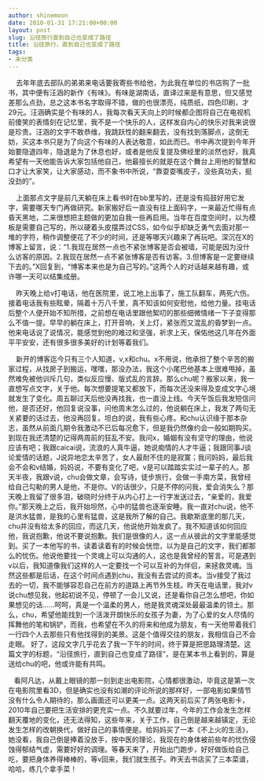 ```yaml
---
author: shinemoon
date: 2010-01-31 17:21:00+00:00
layout: post
slug: 沿径旅行直到自己也变成了路径
title: 沿径旅行，直到自己也变成了路径
tags:
- 未分类
---
```


    去年年底去部队的弟弟来电话要我寄些书给他，为此我在单位的书店购了一批书，其中便有汪涵的新作《有味》。有味是湖南话，直译过来是有意思，但又感觉差那么点劲，总之这本书名字取得不错，做的也很漂亮，纯质纸，四色印刷，才29元。汪涵确实是个有味的人，我每次看天天向上的时候都企图将自己在电视机前傻笑的表情刻在记忆里，我不是一个快乐的人，这样发自内心的快乐对我来说很是珍贵。汪涵的文字不敢恭维，我跳跃性的翻来翻去，没有找到落脚点，这倒无妨，买这本书只是为了向这个有味的人表达敬意，如此而已。书中再次提到今年开始要隐退四年，隐退是为了休息也好，或者是他反复提及佛经里的淡然也好，我真希望有一天他能告诉大家包括他自己，他最擅长的就是在这个舞台上用他的智慧和口才让大家笑，让大家感动，而不象书中所说，“靠耍耍嘴皮子，没些真功夫，挺没劲的”。

    上面那点文字是前几天躺在床上看书时在bb里写的，还是没有捣鼓好用它发字，需要哪天专门再做研究。新家搬好后一直没有往上面码字，一来最近忙得有点昏天黑地，二来很想把主题做的更加自我一些再启用。当年在百度空间时，以为模板是需要自己写的，所以硬着头皮摆弄过CSS，如今似乎却缺乏勇气去面对那一堆的字符，稍作调整便花了不少的时间，还是等哪天兴趣来了再玩吧。深沉在X的博客上留言，说：“1.我现在居然一点也不紧张博客是否会被墙，可能是因为没什么访客的原因。2.我现在居然一点不紧张博客是否有访客。3.但博客是一定要继续下去的。”X回复到，“博客本来也是为自己写的。”这两个人的对话越来越有趣，或许哪一天可以结集成册。

    昨天晚上给v打电话，他在医院里，说工地上出事了，施工队翻车，两死六伤。接着电话我有些眩晕，隔着十万八千里，真不知该如何安慰他，给他力量。挂电话后整个人便开始不知所措，之前想在电话里跟他絮叨的那些细微情绪一下子变得那么不值一提。早早的躺在床上，打开音响，关上灯，紧张而又混乱的昏梦到一点。他来电话说了说情况，能感觉到他的难过和坚强，祈求上天，保佑他这几年在外面平平安安，还有很多很多美好的计划等着我们。

    新开的博客迄今只有三个人知道，v,x和chu。x不用说，他承担了整个辛苦的搬家过程，从找房子到搬运，嘿嘿，那没办法，我这个小尾巴他基本上很难甩掉，虽然难免被他训斥几句，类似反应慢、版式乱的言辞。那么chu呢？搬家以来，我一直想写点文字，关于他。每次想要提笔又都放下，而每次还没来得及变成文字心境就发生了变化。周五聊过天后他没再找我，也一直没上线。今天午饭后我发短信问他，是否还好，他回复说没事，问他周末怎么过的，他说躺在床上，我发了两句无关紧要的话过去，他没再回复。坦白的说，我有些心疼。和chu认识缘于那本杂志，虽然从前面几期令我激动不已后每况愈下，但是我仍然像约会一般如期购买。到现在我还清楚的记得两周前的狂乱不安。我问x，婚姻有没有坚守的理由，他说应该有吧；我跟caicai说，流浪的人真牛逼，她说痴情的人才牛逼；我跟同事J谈论爱情的话题，J说异地恋太辛苦了，女人最耐不住的是寂寞；我问妈妈，最后我会不会和v结婚，妈妈说，不要有变化了吧，v是可以踏踏实实过一辈子的人。那天半夜，我跟v说，chu会做文章，会写诗，徒步旅行，会做一手南方菜，我曾经给自己勾勒的男人是他，不是你。V的话很少，只是不停的问我，爱会消失么？那天晚上我留了很多泪，破晓时分终于从内心打上一行字发送过去，“亲爱的，我爱你。”那天晚上之后，我开始坦然，心中的猛兽也逐渐安睡。我一直对chu说，他不是洪水猛兽，是我的心里有猛兽，这是我所了解的自己。我歇斯底里的那几天，chu并没有给太多的回应，而这几天，他说他开始发疯了。我不知道该如何回应他，我说抱歉，他说不要说抱歉。我们是很像的人，这一点从彼此的文字里能感觉到。买了一本他写的书，读着读着有的时候会恍惚，以为是自己的文字，我们都那么的忧伤。他说他要找一个灵魂上可以沟通的人，这也是我曾经的誓言。可是遇到v以后，我知道像我们这样的人一定要找一个可以互补的为伴侣，来拯救灵魂。当然这些都是后话，在这个时间点遇到chu，我没有去尝试的资本。当v接受了我过去的一切，我不能够容忍自己在前方的道路上再节外生枝。昨天在电话里，我对v说chu想见我，他起初说不见，停顿了一会儿又说，还是看你自己怎么想吧，你如果想见的话……呵呵，真是一个温柔的男人，他是我灵魂深处最最温柔的领土。那么，chu，希望他能找到一个活泼开朗快乐的女孩子为妻，为了心爱的女人尽情的挥舞他的笔和锅铲，而我，也希望在不久的将来和他成为朋友，有一天他带着我们一行四个人去那些只有他找得到的美景。这是个值得交往的朋友，我相信自己不会走眼。 好了，这段文字几乎花去了我一下午的时间，终于算是把思路理清楚。这篇文字的标题，“沿径旅行，直到自己也变成了路径”，是在某本书上看到的，算是送给chu的吧，他或许能有共鸣。

   看阿凡达，从戴上眼镜的那一刻到走出电影院，心情都很激动，毕竟这是第一次在电影院里看3D，但是确实也没有如潮的评论所说的那样好，一部电影如果情节没有什么令人期待的，那么画面还可以更美一点。这两天前后买了两张电影卡，2010年自己要把生活安排的更充实一点。不久就要过年，今年的工作会发生怎样翻天覆地的变化，还无法得知，这些年来，关于工作，自己倒是越来越镇定，无论发生怎样的改朝换代，做好自己的事情便是。给妈妈买了一本《不上火的生活》，她没看，我自己倒是捧着没放手，按中医的理论，我现在的身体被前些年的忧伤侵蚀得郁结气虚，需要好好的调理。等春天来了，开始出门跑步，好好做饭给自己吃，要把身体养得棒棒的，等v回来，我们就生孩子。昨天去书店买了三本菜谱，哈哈，练几个拿手菜！
